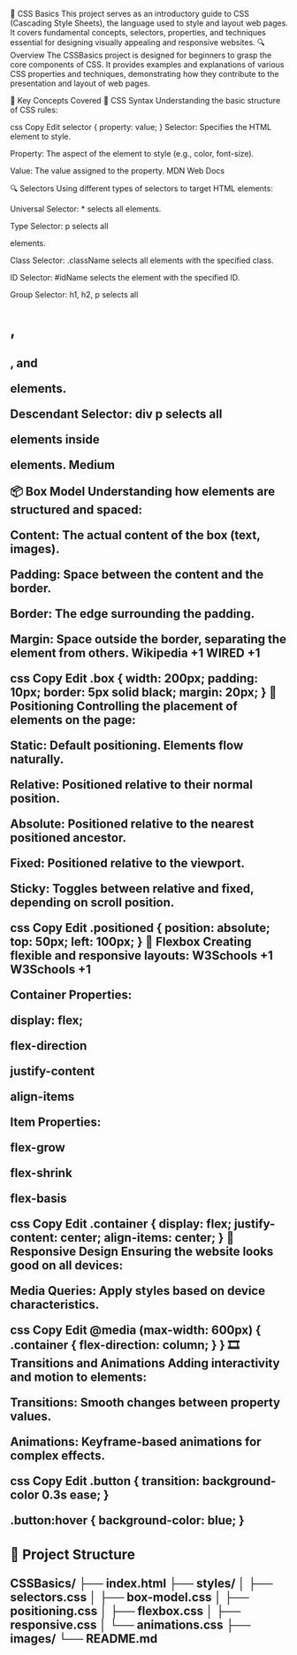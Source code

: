 🎨 CSS Basics
This project serves as an introductory guide to CSS (Cascading Style Sheets), the language used to style and layout web pages. It covers fundamental concepts, selectors, properties, and techniques essential for designing visually appealing and responsive websites.
🔍 Overview
The CSSBasics project is designed for beginners to grasp the core components of CSS. It provides examples and explanations of various CSS properties and techniques, demonstrating how they contribute to the presentation and layout of web pages.

🧠 Key Concepts Covered
📝 CSS Syntax
Understanding the basic structure of CSS rules:

css
Copy
Edit
selector {
  property: value;
}
Selector: Specifies the HTML element to style.

Property: The aspect of the element to style (e.g., color, font-size).

Value: The value assigned to the property.
MDN Web Docs

🔍 Selectors
Using different types of selectors to target HTML elements:

Universal Selector: * selects all elements.

Type Selector: p selects all <p> elements.

Class Selector: .className selects all elements with the specified class.

ID Selector: #idName selects the element with the specified ID.

Group Selector: h1, h2, p selects all <h1>, <h2>, and <p> elements.

Descendant Selector: div p selects all <p> elements inside <div> elements.
Medium

📦 Box Model
Understanding how elements are structured and spaced:

Content: The actual content of the box (text, images).

Padding: Space between the content and the border.

Border: The edge surrounding the padding.

Margin: Space outside the border, separating the element from others.
Wikipedia
+1
WIRED
+1

css
Copy
Edit
.box {
  width: 200px;
  padding: 10px;
  border: 5px solid black;
  margin: 20px;
}
📍 Positioning
Controlling the placement of elements on the page:

Static: Default positioning. Elements flow naturally.

Relative: Positioned relative to their normal position.

Absolute: Positioned relative to the nearest positioned ancestor.

Fixed: Positioned relative to the viewport.

Sticky: Toggles between relative and fixed, depending on scroll position.

css
Copy
Edit
.positioned {
  position: absolute;
  top: 50px;
  left: 100px;
}
📐 Flexbox
Creating flexible and responsive layouts:
W3Schools
+1
W3Schools
+1

Container Properties:

display: flex;

flex-direction

justify-content

align-items

Item Properties:

flex-grow

flex-shrink

flex-basis

css
Copy
Edit
.container {
  display: flex;
  justify-content: center;
  align-items: center;
}
📱 Responsive Design
Ensuring the website looks good on all devices:

Media Queries: Apply styles based on device characteristics.

css
Copy
Edit
@media (max-width: 600px) {
  .container {
    flex-direction: column;
  }
}
🎞️ Transitions and Animations
Adding interactivity and motion to elements:

Transitions: Smooth changes between property values.

Animations: Keyframe-based animations for complex effects.

css
Copy
Edit
.button {
  transition: background-color 0.3s ease;
}

.button:hover {
  background-color: blue;
}
<h3>📁 Project Structure
</h3>
CSSBasics/
├── index.html
├── styles/
│   ├── selectors.css
│   ├── box-model.css
│   ├── positioning.css
│   ├── flexbox.css
│   ├── responsive.css
│   └── animations.css
├── images/
└── README.md

